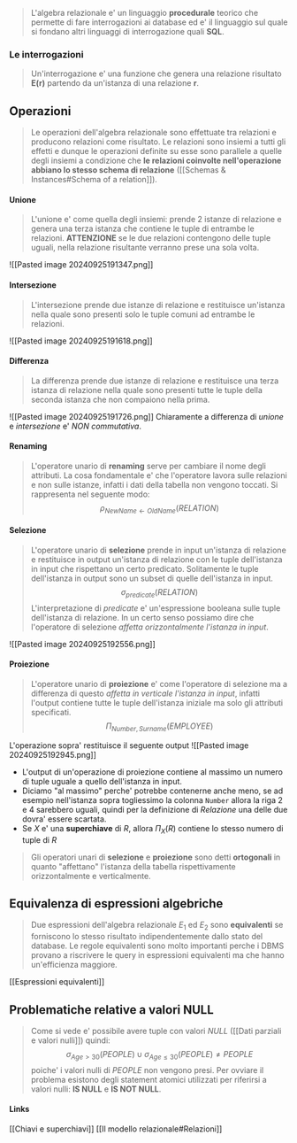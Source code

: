 >L'algebra relazionale e' un linguaggio **procedurale** teorico che permette di fare interrogazioni ai database ed e' il linguaggio sul quale si fondano altri linguaggi di interrogazione quali **SQL**.

### Le interrogazioni
>Un'interrogazione e' una funzione che genera una relazione risultato **E(r)** partendo da un'istanza di una relazione **r**.

## Operazioni
>Le operazioni dell'algebra relazionale sono effettuate tra relazioni e producono relazioni come risultato. Le relazioni sono insiemi a tutti gli effetti e dunque le operazioni definite su esse sono parallele a quelle degli insiemi a condizione che **le relazioni coinvolte nell'operazione abbiano lo stesso schema di relazione** ([[Schemas & Instances#Schema of a relation]]).
#### Unione
>L'unione e' come quella degli insiemi: prende 2 istanze di relazione e genera una terza istanza che contiene le tuple di entrambe le relazioni. **ATTENZIONE** se le due relazioni contengono delle tuple uguali, nella relazione risultante verranno prese una sola volta.

![[Pasted image 20240925191347.png]]


#### Intersezione
>L'intersezione prende due istanze di relazione e restituisce un'istanza nella quale sono presenti solo le tuple comuni ad entrambe le relazioni.

![[Pasted image 20240925191618.png]]

#### Differenza
>La differenza prende due istanze di relazione e restituisce una terza istanza di relazione nella quale sono presenti tutte le tuple della seconda istanza che non compaiono nella prima.

![[Pasted image 20240925191726.png]]
Chiaramente a differenza di *unione* e *intersezione* e' *NON commutativa*.

#### Renaming
>L'operatore unario di **renaming** serve per cambiare il nome degli attributi. La cosa fondamentale e' che l'operatore lavora sulle relazioni e non sulle istanze, infatti i dati della tabella non vengono toccati. Si rappresenta nel seguente modo:
>$$ \rho_{NewName \leftarrow OldName} (RELATION) $$

#### Selezione
>L'operatore unario di **selezione** prende in input un'istanza di relazione e restituisce in output un'istanza di relazione con le tuple dell'istanza in input che rispettano un certo predicato. Solitamente le tuple dell'istanza in output sono un subset di quelle dell'istanza in input.
>$$ \sigma_{predicate}(RELATION) $$
>L'interpretazione di $predicate$ e' un'espressione booleana sulle tuple dell'istanza di relazione.
>In un certo senso possiamo dire che l'operatore di selezione *affetta orizzontalmente l'istanza in input*.

![[Pasted image 20240925192556.png]]

#### Proiezione
>L'operatore unario di **proiezione** e' come l'operatore di selezione ma a differenza di questo *affetta in verticale l'istanza in input*, infatti l'output contiene tutte le tuple dell'istanza iniziale ma solo gli attributi specificati.
>$$ \Pi_{Number, Surname}(EMPLOYEE)$$

L'operazione sopra' restituisce il seguente output
![[Pasted image 20240925192945.png]]

- L'output di un'operazione di proiezione contiene al massimo un numero di tuple uguale a quello dell'istanza in input.
- Diciamo "al massimo" perche' potrebbe contenerne anche meno, se ad esempio nell'istanza sopra togliessimo la colonna `Number` allora la riga 2 e 4 sarebbero uguali, quindi per la definizione di *Relazione* una delle due dovra' essere scartata.
- Se $X$ e' una **superchiave** di $R$, allora $\Pi_X(R)$ contiene lo stesso numero di tuple di $R$ 


>Gli operatori unari di **selezione** e **proiezione** sono detti **ortogonali** in quanto "affettano" l'istanza della tabella rispettivamente orizzontalmente e verticalmente.

## Equivalenza di espressioni algebriche
>Due espressioni dell'algebra relazionale $E_1$ ed $E_2$ sono **equivalenti** se forniscono lo stesso risultato indipendentemente dallo stato del database. Le regole equivalenti sono molto importanti perche i DBMS provano a riscrivere le query in espressioni equivalenti ma che hanno un'efficienza maggiore.

[[Espressioni equivalenti]]

## Problematiche relative a valori NULL
>Come si vede e' possibile avere tuple con valori *NULL* ([[Dati parziali e valori nulli]]) quindi:
>$$\sigma_{Age \gt 30}(PEOPLE) \cup \sigma_{Age \leq 30}(PEOPLE) \neq PEOPLE $$
>poiche' i valori nulli di $PEOPLE$ non vengono presi. Per ovviare il problema esistono degli statement atomici utilizzati per riferirsi a valori nulli: **IS NULL** e **IS NOT NULL**.

#### Links 
[[Chiavi e superchiavi]]
[[Il modello relazionale#Relazioni]]

